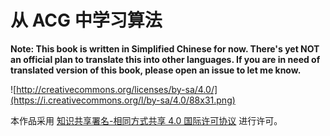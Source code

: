 # 从 ACG 中学习算法
**Note: This book is written in Simplified Chinese for now. There's yet NOT an official plan to translate this into other languages. If you are in need of translated version of this book, please open an issue to let me know.**

![http://creativecommons.org/licenses/by-sa/4.0/](https://i.creativecommons.org/l/by-sa/4.0/88x31.png)

本作品采用 [知识共享署名-相同方式共享 4.0 国际许可协议](http://creativecommons.org/licenses/by-sa/4.0) 进行许可。